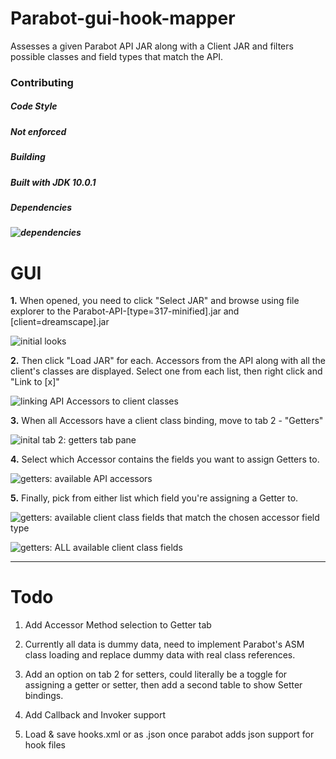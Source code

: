 # Parabot-gui-hook-mapper
Assesses a given Parabot API JAR along with a Client JAR and filters possible classes and field types that match the API. 


<h3>Contributing</h4>

<h5>Code Style<h5>

Not enforced
  
<h5>Building<h5>

Built with JDK 10.0.1
  
<h5>Dependencies<h5>
  
![dependencies](https://i.imgur.com/8kLiQun.jpg)

<h1>GUI</h1>

**1.** When opened, you need to click "Select JAR" and browse using file explorer to the Parabot-API-[type=317-minified].jar and [client=dreamscape].jar

![initial looks](https://i.imgur.com/Nsvu9sr.jpg)

**2.** Then click "Load JAR" for each. Accessors from the API along with all the client's classes are displayed. Select one from each list, then right click and "Link to [x]"

![linking API Accessors to client classes](https://i.imgur.com/MMOZKQj.jpg)

**3.** When all Accessors have a client class binding, move to tab 2 - "Getters"

![inital tab 2: getters tab pane](https://i.imgur.com/k3Uaogm.jpg)

**4.** Select which Accessor contains the fields you want to assign Getters to.

![getters: available API accessors](https://i.imgur.com/qcUu3dZ.jpg)

**5.** Finally, pick from either list which field you're assigning a Getter to. 

![getters: available client class fields that match the chosen accessor field type](https://i.imgur.com/N9ACDJ9.jpg)

![getters: ALL available client class fields](https://i.imgur.com/FC0tW83.jpg)

---

<h1>Todo</h1>

1. Add Accessor Method selection to Getter tab

2. Currently all data is dummy data, need to implement Parabot's ASM class loading and replace dummy data with real class references.

3. Add an option on tab 2 for setters, could literally be a toggle for assigning a getter or setter, then add a second table to show Setter bindings.

4. Add Callback and Invoker support

5. Load & save hooks.xml or as .json once parabot adds json support for hook files
